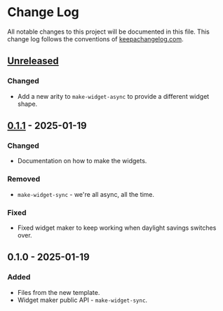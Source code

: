 # Change Log
All notable changes to this project will be documented in this file. This change log follows the conventions of [keepachangelog.com](http://keepachangelog.com/).

## [Unreleased]
### Changed
- Add a new arity to `make-widget-async` to provide a different widget shape.

## [0.1.1] - 2025-01-19
### Changed
- Documentation on how to make the widgets.

### Removed
- `make-widget-sync` - we're all async, all the time.

### Fixed
- Fixed widget maker to keep working when daylight savings switches over.

## 0.1.0 - 2025-01-19
### Added
- Files from the new template.
- Widget maker public API - `make-widget-sync`.

[Unreleased]: https://sourcehost.site/your-name/taapost/compare/0.1.1...HEAD
[0.1.1]: https://sourcehost.site/your-name/taapost/compare/0.1.0...0.1.1
